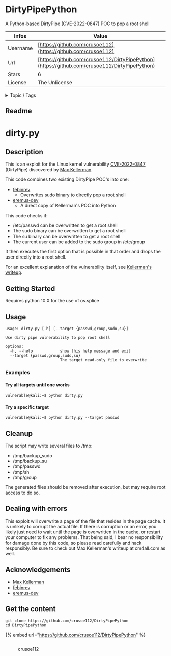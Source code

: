 # DirtyPipePython

A Python-based DirtyPipe (CVE-2022-0847) POC to pop a root shell

| Infos    | Value                                                              |
| -------- | -------------------------------------------------------------------|
| Username | [https://github.com/crusoe112](https://github.com/crusoe112) |
| Url      | [https://github.com/crusoe112/DirtyPipePython](https://github.com/crusoe112/DirtyPipePython)                                               |
| Stars    | 6                                                          |
| License  | The Unlicense                                                        |

<details>

<summary>Topic / Tags</summary>



</details>

## Readme

# dirty.py

## Description
This is an exploit for the Linux kernel vulnerability [CVE-2022-0847](https://cve.mitre.org/cgi-bin/cvename.cgi?name=CVE-2022-0847) (DirtyPipe) discovered by [Max Kellerman](https://dirtypipe.cm4all.com/).

This code combines two existing DirtyPipe POC's into one:
- [febinrev](https://github.com/febinrev/dirtypipez-exploit)
	- Overwrites sudo binary to directly pop a root shell
- [eremus-dev](https://github.com/eremus-dev/Dirty-Pipe-sudo-poc)
	- A direct copy of Kellerman's POC into Python

This code checks if:
  - /etc/passwd can be overwritten to get a root shell
  - The sudo binary can be overwritten to get a root shell
  - The su binary can be overwritten to get a root shell
  - The current user can be added to the sudo group in /etc/group

It then executes the first option that is possible in that order and drops the user directly into a root shell.

For an excellent explanation of the vulnerability itself, see [Kellerman's writeup](https://dirtypipe.cm4all.com/).

## Getting Started

Requires python 10.X for the use of os.splice

## Usage
```console
usage: dirty.py [-h] [--target {passwd,group,sudo,su}]

Use dirty pipe vulnerability to pop root shell

options:
  -h, --help            show this help message and exit
  --target {passwd,group,sudo,su}
                        The target read-only file to overwrite
```

### Examples
#### Try all targets until one works
```console
vulnerable@kali:~$ python dirty.py
```
#### Try a specific target
```console
vulnerable@kali:~$ python dirty.py --target passwd
```

## Cleanup

The script may write several files to /tmp: 
 - /tmp/backup_sudo
 - /tmp/backup_su
 - /tmp/passwd
 - /tmp/sh
 - /tmp/group

The generated files should be removed after execution, but may require root access to do so.

##  Dealing with errors

This exploit will overwrite a page of the file that resides in the page cache. It is unlikely to corrupt the actual file. If there is corruption or an error, you likely just need to wait until the page is overwritten in the cache, or restart your computer to fix any problems. That being said, I bear no responsibility for damage done by this code, so please read carefully and hack responsibly. Be sure to check out Max Kellerman's writeup at cm4all.com as well.

## Acknowledgements

- [Max Kellerman](https://dirtypipe.cm4all.com/)
- [febinrev](https://github.com/febinrev/dirtypipez-exploit)
- [eremus-dev](https://github.com/eremus-dev/Dirty-Pipe-sudo-poc)



## Get the content

```
git clone https://github.com/crusoe112/DirtyPipePython
cd DirtyPipePython
```

{% embed url="https://github.com/crusoe112/DirtyPipePython" %}

<figure><img src="https://avatars.githubusercontent.com/u/6531586?v=4" alt=""><figcaption><p>crusoe112</p></figcaption></figure>
